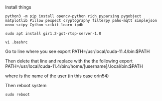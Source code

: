 Install things 


```
python3 -m pip install opencv-python rich pyparsing pygobject matplotlib Pillow pexpect cryptography filterpy paho-mqtt simplejson onnx scipy Cython scikit-learn ipdb

sudo apt install gir1.2-gst-rtsp-server-1.0
```

```
vi .bashrc
```
Go to line where you see
export PATH=/usr/local/cuda-11.4/bin:$PATH

Then delete that line and replace with the the following
export PATH=/usr/local/cuda-11.4/bin:/home/[username]/.local/bin:$PATH

where <username> is the name of the user (in this case orin54)

Then reboot system

```
sudo reboot
```

